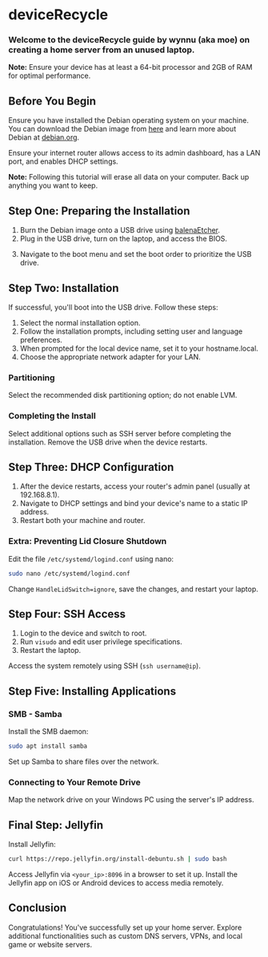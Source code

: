 
# deviceRecycle

### Welcome to the deviceRecycle guide by wynnu (aka moe) on creating a home server from an unused laptop.

**Note:** Ensure your device has at least a 64-bit processor and 2GB of RAM for optimal performance.

## Before You Begin

Ensure you have installed the Debian operating system on your machine. You can download the Debian image from [here](https://github.com/wynnucodesthings/deviceRecycle/network/dependencies) and learn more about Debian at [debian.org](https://www.debian.org/).

Ensure your internet router allows access to its admin dashboard, has a LAN port, and enables DHCP settings.

**Note:** Following this tutorial will erase all data on your computer. Back up anything you want to keep.

## Step One: Preparing the Installation

1. Burn the Debian image onto a USB drive using [balenaEtcher](https://etcher.balena.io/).
2. Plug in the USB drive, turn on the laptop, and access the BIOS.

<!-- ![BIOS](path_to_your_image) -->

3. Navigate to the boot menu and set the boot order to prioritize the USB drive.

## Step Two: Installation

If successful, you'll boot into the USB drive. Follow these steps:

1. Select the normal installation option.
2. Follow the installation prompts, including setting user and language preferences.
3. When prompted for the local device name, set it to your hostname.local.
4. Choose the appropriate network adapter for your LAN.

<!-- ![Installation](path_to_your_image) -->

### Partitioning

Select the recommended disk partitioning option; do not enable LVM.

<!-- ![Partitioning](path_to_your_image) -->

### Completing the Install

Select additional options such as SSH server before completing the installation. Remove the USB drive when the device restarts.

<!-- ![Completing Install](path_to_your_image) -->

## Step Three: DHCP Configuration

1. After the device restarts, access your router's admin panel (usually at 192.168.8.1).
2. Navigate to DHCP settings and bind your device's name to a static IP address.
3. Restart both your machine and router.

<!-- ![DHCP Configuration](path_to_your_image) -->

### Extra: Preventing Lid Closure Shutdown

Edit the file `/etc/systemd/logind.conf` using nano:

```bash
sudo nano /etc/systemd/logind.conf
```

Change `HandleLidSwitch=ignore`, save the changes, and restart your laptop.

<!-- ![Lid Closure](path_to_your_image) -->

## Step Four: SSH Access

1. Login to the device and switch to root.
2. Run `visudo` and edit user privilege specifications.
3. Restart the laptop.

Access the system remotely using SSH (`ssh username@ip`).

<!-- ![SSH Access](path_to_your_image) -->

## Step Five: Installing Applications

### SMB - Samba

Install the SMB daemon:

```bash
sudo apt install samba
```

Set up Samba to share files over the network.

<!-- ![Samba](path_to_your_image) -->

### Connecting to Your Remote Drive

Map the network drive on your Windows PC using the server's IP address.

<!-- ![Remote Drive](path_to_your_image) -->

## Final Step: Jellyfin

Install Jellyfin:

```bash
curl https://repo.jellyfin.org/install-debuntu.sh | sudo bash
```

Access Jellyfin via `<your_ip>:8096` in a browser to set it up. Install the Jellyfin app on iOS or Android devices to access media remotely.

<!-- ![Jellyfin](path_to_your_image) -->

## Conclusion

Congratulations! You've successfully set up your home server. Explore additional functionalities such as custom DNS servers, VPNs, and local game or website servers.

<!-- ![Conclusion](path_to_your_image) -->
